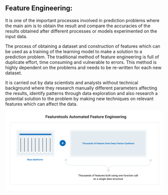 ## Feature Engineering:

It is one of the important processes involved in prediction problems where the main aim is to obtain the result and compare the accuracies of the results obtained after different processes or models experimented on the input data. </br>

The process of obtaining a dataset and construction of features which can be used as a training of the learning model to make a solution to a prediction problem. The traditional method of feature engineering is full of duplicate effort, time consuming and vulnerable to errors. This method is highly dependent on the problems and needs to be re-written for each new dataset.

It is carried out by data scientists and analysts without technical background where they research manually different parameters affecting the results, identify patterns through data exploration and also research a potential solution to the problem by making new techniques on relevant features which can affect the data.

<img src="https://github.com/vgaurav3011/EIP-3.0-/blob/master/Week%201/Assignment%203/feature_engineering.png"/>
